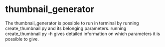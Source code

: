 # thumbnail_generator
The thumbnail_generator is possible to run in terminal by running create_thumbnail.py and its belonging parameters. running create_thumbnail.py -h gives detailed information on which parameters it is possible to give.
